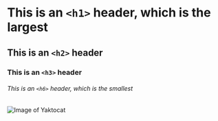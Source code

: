 # This is an `<h1>` header, which is the largest

## This is an `<h2>` header

### This is an `<h3>` header

###### This is an `<h6>` header, which is the smallest

![Image of Yaktocat](https://octodex.github.com/images/yaktocat.png)
